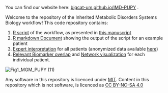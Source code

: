 You can find our website here: [bigcat-um.github.io/IMD-PUPY](https://bigcat-um.github.io/IMD-PUPY/) .

Welcome to the repository of the Inherited Metabolic Disorders Systems Biology workflow!
This code repository contains:
1. [R script](Scripts/Workflow_IMD_PUPY.Rmd) of the workflow, as presented in [this manuscript](https://doi.org/10.1101/2022.01.31.21265847)
2. [R markdown Document](Scripts/Workflow_IMD_PUPY.html) showing the output of the script for an example patient
3. [Expert interpretation](Expert_interpretation) for all patients (anonymized data available [here](Data/Data_PuPyMS_QTOF_KV_BIGCAT.csv))
4. [Relevant Biomarker overlap](Images) and [Network visualization](Cytoscape_networks) for each individual patient.

![Fig1_MGM_PUPY (11)](https://user-images.githubusercontent.com/26277832/153711469-05bb71f2-6003-4d84-85f0-52eb49ed540f.jpg)

Any software in this repository is licenced under [MIT](/LICENSE). Content in this repository which is not software, is licenced as [CC BY-NC-SA 4.0](https://creativecommons.org/licenses/by-nc-sa/4.0/)
